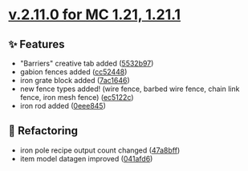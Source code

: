 # [v.2.11.0 for MC 1.21, 1.21.1](https://github.com/XxRexRaptorxX/CityCraft/compare/v.2.11.0-dev1...v.2.11.0-dev10)

## ✨ Features

- "Barriers" creative tab added ([5532b97](https://github.com/XxRexRaptorxX/CityCraft/commit/5532b97c3b121f689edea2e116eb198b1a73b227))
- gabion fences added ([cc52448](https://github.com/XxRexRaptorxX/CityCraft/commit/cc524487c67b65d078c9a8a195319abbe06b8d50))
- iron grate block added ([7ac1646](https://github.com/XxRexRaptorxX/CityCraft/commit/7ac164677920073623763b2eaffd71bf6680e0c5))
- new fence types added! (wire fence, barbed wire fence, chain link fence, iron mesh fence) ([ec5122c](https://github.com/XxRexRaptorxX/CityCraft/commit/ec5122c72543b3c2f2fdf153ebff76a4076a0390))
- iron rod added ([0eee845](https://github.com/XxRexRaptorxX/CityCraft/commit/0eee84594161280688706403ade3fde3f7a1605a))

## 🔨 Refactoring

- iron pole recipe output count changed ([47a8bff](https://github.com/XxRexRaptorxX/CityCraft/commit/47a8bff1eac5fe1575d664e9f69cd443795350bc))
- item model datagen improved ([041afd6](https://github.com/XxRexRaptorxX/CityCraft/commit/041afd6748c012f66bbf52f81402194c0308babf))

